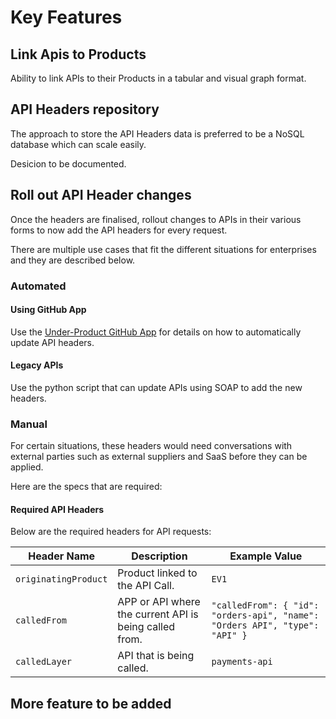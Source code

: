 # Key Features

## Link Apis to Products

Ability to link APIs to their Products in a tabular and visual graph format.

## API Headers repository
The approach to store the API Headers data is preferred to be a NoSQL database which can scale easily. 

Desicion to be documented.

## Roll out API Header changes

Once the headers are finalised, rollout changes to APIs in their various forms to now add the API headers for every request.

There are multiple use cases that fit the different situations for enterprises and they are described below.

### Automated 

#### Using GitHub App

Use the [Under-Product GitHub App](https://docs.github.com/en/apps/creating-github-apps/about-creating-github-apps/about-creating-github-apps?versionId=free-pro-team%40latest&productId=copilot&restPage=tutorials%2Ccopilot-chat-cookbook%2Cdocument-code) for details on how to automatically update API headers.

#### Legacy APIs

Use the python script that can update APIs using SOAP to add the new headers.

### Manual
For certain situations, these headers would need conversations with external parties such as external suppliers and SaaS before they can be applied.

Here are the specs that are required:

#### Required API Headers

Below are the required headers for API requests:

| Header Name         | Description                        | Example Value           |
|---------------------|------------------------------------|------------------------|
| `originatingProduct`      | Product linked to the API Call. | `EV1` |
| `calledFrom`     | APP or API where the current API is being called from.    | `"calledFrom": { "id": "orders-api", "name": "Orders API", "type": "API" }` |
| `calledLayer`      | API that is being called.         | `payments-api`     |


## More feature to be added



